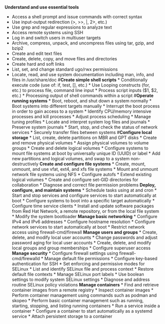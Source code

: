 **Understand and use essential tools**
   * Access a shell prompt and issue commands with correct syntax  
   * Use input-output redirection (>, >>, |, 2>, etc.)  
   * Use grep and regular expressions to analyze text  
   * Access remote systems using SSH  
   * Log in and switch users in multiuser targets  
   * Archive, compress, unpack, and uncompress files using tar, gzip, and bzip2  
   * Create and edit text files  
   * Create, delete, copy, and move files and directories  
   * Create hard and soft links  
   * List, set, and change standard ugo/rwx permissions  
   * Locate, read, and use system documentation including man, info, and files in /usr/share/doc
#**Create simple shell scripts**
    * Conditionally execute code (use of: if, test, [], etc.)
    * Use Looping constructs (for, etc.) to process file, command line input
    * Process script inputs ($1, $2, etc.)
    * Processing output of shell commands within a script
#**Operate running systems**
    * Boot, reboot, and shut down a system normally
    * Boot systems into different targets manually
    * Interrupt the boot process in order to gain access to a system
    * Identify CPU/memory intensive processes and kill processes
    * Adjust process scheduling
    * Manage tuning profiles
    * Locate and interpret system log files and journals
    * Preserve system journals
    * Start, stop, and check the status of network services
    * Securely transfer files between systems
#**Configure local storage**
    * List, create, delete partitions on MBR and GPT disks
    * Create and remove physical volumes
    * Assign physical volumes to volume groups
    * Create and delete logical volumes
    * Configure systems to mount file systems at boot by universally unique ID (UUID) or label
    * Add new partitions and logical volumes, and swap to a system non-destructively
**Create and configure file systems**
    * Create, mount, unmount, and use vfat, ext4, and xfs file systems
    * Mount and unmount network file systems using NFS
    * Configure autofs
    * Extend existing logical volumes
    * Create and configure set-GID directories for collaboration
    * Diagnose and correct file permission problems
**Deploy, configure, and maintain systems**
    * Schedule tasks using at and cron
    * Start and stop services and configure services to start automatically at boot
    * Configure systems to boot into a specific target automatically
    * Configure time service clients
    * Install and update software packages from Red Hat Network, a remote repository, or from the local file system
    * Modify the system bootloader
**Manage basic networking**
    * Configure IPv4 and IPv6 addresses
    * Configure hostname resolution
    * Configure network services to start automatically at boot
    * Restrict network access using firewall-cmd/firewall
**Manage users and groups**
    * Create, delete, and modify local user accounts
    * Change passwords and adjust password aging for local user accounts
    * Create, delete, and modify local groups and group memberships
    * Configure superuser access
**Manage security**
    * Configure firewall settings using firewall-cmd/firewalld
    * Manage default file permissions
    * Configure key-based authentication for SSH
    * Set enforcing and permissive modes for SELinux
    * List and identify SELinux file and process context
    * Restore default file contexts
    * Manage SELinux port labels
    * Use boolean settings to modify system SELinux settings
    * Diagnose and address routine SELinux policy violations
**Manage containers**
    * Find and retrieve container images from a remote registry
    * Inspect container images
    * Perform container management using commands such as podman and skopeo
    * Perform basic container management such as running, starting, stopping, and listing running containers
    * Run a service inside a container
    * Configure a container to start automatically as a systemd service
    * Attach persistent storage to a container
